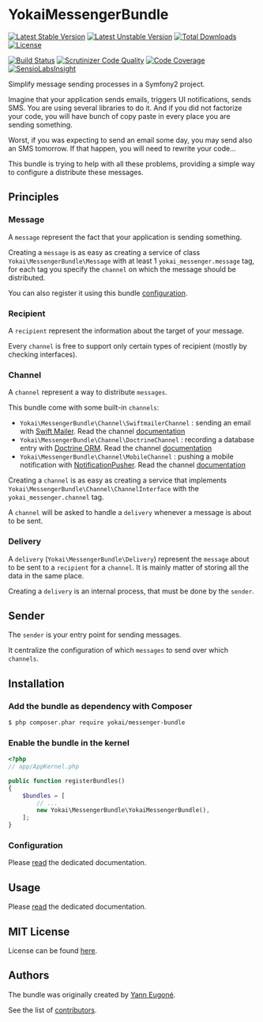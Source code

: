 YokaiMessengerBundle
====================

[![Latest Stable Version](https://poser.pugx.org/yokai/messenger-bundle/v/stable)](https://packagist.org/packages/yokai/messenger-bundle)
[![Latest Unstable Version](https://poser.pugx.org/yokai/messenger-bundle/v/unstable)](https://packagist.org/packages/yokai/messenger-bundle)
[![Total Downloads](https://poser.pugx.org/yokai/messenger-bundle/downloads)](https://packagist.org/packages/yokai/messenger-bundle)
[![License](https://poser.pugx.org/yokai/messenger-bundle/license)](https://packagist.org/packages/yokai/messenger-bundle)

[![Build Status](https://api.travis-ci.org/yokai-php/messenger-bundle.png?branch=master)](https://travis-ci.org/yokai-php/messenger-bundle)
[![Scrutinizer Code Quality](https://scrutinizer-ci.com/g/yokai-php/messenger-bundle/badges/quality-score.png?b=master)](https://scrutinizer-ci.com/g/yokai-php/messenger-bundle/?branch=master)
[![Code Coverage](https://scrutinizer-ci.com/g/yokai-php/messenger-bundle/badges/coverage.png?b=master)](https://scrutinizer-ci.com/g/yokai-php/messenger-bundle/?branch=master)
[![SensioLabsInsight](https://insight.sensiolabs.com/projects/784206ed-6ba1-453e-9141-1ef3c7f6a0b2/mini.png)](https://insight.sensiolabs.com/projects/784206ed-6ba1-453e-9141-1ef3c7f6a0b2)


Simplify message sending processes in a Symfony2 project.

Imagine that your application sends emails, triggers UI notifications, sends SMS. 
You are using several libraries to do it.
And if you did not factorize your code, you will have bunch of copy paste in every place you are sending something.

Worst, if you was expecting to send an email some day, you may send also an SMS tomorrow. 
If that happen, you will need to rewrite your code...

This bundle is trying to help with all these problems, providing a simple way to configure a distribute these messages.


Principles
----------

### Message

A `message` represent the fact that your application is sending something.

Creating a `message` is as easy as creating a service of class `Yokai\MessengerBundle\Message` 
with at least 1 `yokai_messenger.message` tag, 
for each tag you specify the `channel` on which the message should be distributed.

You can also register it using this bundle [configuration](Resources/docs/configuration.md#messages).

### Recipient

A `recipient` represent the information about the target of your message.

Every `channel` is free to support only certain types of recipient (mostly by checking interfaces).

### Channel

A `channel` represent a way to distribute `messages`.

This bundle come with some built-in `channels`:

- `Yokai\MessengerBundle\Channel\SwiftmailerChannel` : 
    sending an email with [Swift Mailer](https://github.com/swiftmailer/swiftmailer).
    Read the channel [documentation](Resources/docs/channels/swiftmailer.md)
- `Yokai\MessengerBundle\Channel\DoctrineChannel` : 
    recording a database entry with [Doctrine ORM](https://github.com/doctrine/doctrine2).
    Read the channel [documentation](Resources/docs/channels/doctrine.md)
- `Yokai\MessengerBundle\Channel\MobileChannel` : 
    pushing a mobile notification with [NotificationPusher](https://github.com/Ph3nol/NotificationPusher).
    Read the channel [documentation](Resources/docs/channels/mobile.md)

Creating a `channel` is as easy as creating a service that implements `Yokai\MessengerBundle\Channel\ChannelInterface` 
with the `yokai_messenger.channel` tag.

A `channel` will be asked to handle a `delivery` whenever a message is about to be sent.

### Delivery

A `delivery` (`Yokai\MessengerBundle\Delivery`) represent the `message` about to be sent to a `recipient` for a `channel`.
It is mainly matter of storing all the data in the same place.

Creating a `delivery` is an internal process, that must be done by the `sender`.

## Sender

The `sender` is your entry point for sending messages.

It centralize the configuration of which `messages` to send over which `channels`. 


Installation
------------

### Add the bundle as dependency with Composer

``` bash
$ php composer.phar require yokai/messenger-bundle
```

### Enable the bundle in the kernel

``` php
<?php
// app/AppKernel.php

public function registerBundles()
{
    $bundles = [
        // ...
        new Yokai\MessengerBundle\YokaiMessengerBundle(),
    ];
}
```

### Configuration

Please [read](Resources/docs/configuration.md) the dedicated documentation.


Usage
-----

Please [read](Resources/docs/usage.md) the dedicated documentation.


MIT License
-----------

License can be found [here](https://github.com/yokai-php/messenger-bundle/blob/master/LICENSE).


Authors
-------

The bundle was originally created by [Yann Eugoné](https://github.com/yann-eugone).

See the list of [contributors](https://github.com/yokai-php/messenger-bundle/contributors).
